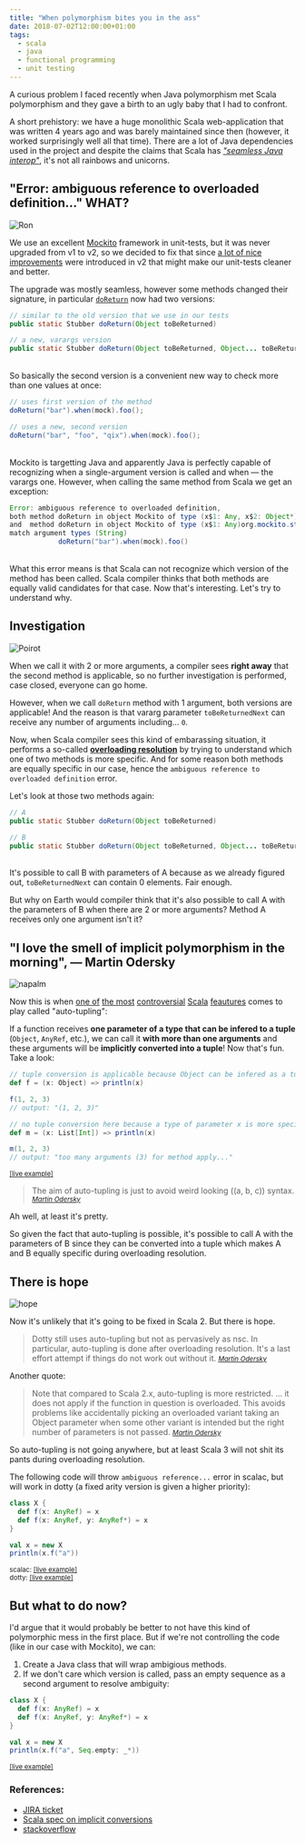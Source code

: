 ```yaml
---
title: "When polymorphism bites you in the ass"
date: 2018-07-02T12:00:00+01:00
tags:
  - scala
  - java
  - functional programming
  - unit testing
---
```


A curious problem I faced recently when Java polymorphism met Scala polymorphism and they gave a birth to an ugly baby that I had to confront.

A short prehistory: we have a huge monolithic Scala web-application that was written 4 years ago and was barely maintained since then (however, it worked surprisingly well all that time). There are a lot of Java dependencies used in the project and despite the claims that Scala has [_"seamless Java interop"_](https://www.scala-lang.org/), it's not all rainbows and unicorns.

## "Error: ambiguous reference to overloaded definition..." WHAT?

![Ron](./swanson.jpg)

We use an excellent [Mockito](http://site.mockito.org/) framework in unit-tests, but it was never upgraded from v1 to v2, so we decided to fix that since [a lot of nice improvements](https://github.com/mockito/mockito/wiki/What%27s-new-in-Mockito-2) were introduced in v2 that might make our unit-tests cleaner and better.

The upgrade was mostly seamless, however some methods changed their signature, in particular [`doReturn`](https://static.javadoc.io/org.mockito/mockito-core/2.19.0/org/mockito/Mockito.html#doReturn-java.lang.Object-) now had two versions:

```java
// similar to the old version that we use in our tests
public static Stubber doReturn(Object toBeReturned)

// a new, varargs version
public static Stubber doReturn(Object toBeReturned, Object... toBeReturnedNext)
```

<br>So basically the second version is a convenient new way to check more than one values at once:

```java
// uses first version of the method
doReturn("bar").when(mock).foo();

// uses a new, second version
doReturn("bar", "foo", "qix").when(mock).foo();
```

<br>Mockito is targetting Java and apparently Java is perfectly capable of recognizing when a single-argument version is called and when — the varargs one. However, when calling the same method from Scala we get an exception:

```java
Error: ambiguous reference to overloaded definition,
both method doReturn in object Mockito of type (x$1: Any, x$2: Object*)org.mockito.stubbing.Stubber
and  method doReturn in object Mockito of type (x$1: Any)org.mockito.stubbing.Stubber
match argument types (String)
            doReturn("bar").when(mock).foo()
```

<br>What this error means is that Scala can not recognize which version of the method has been called. Scala compiler thinks that both methods are equally valid candidates for that case. Now that's interesting. Let's try to understand why.

## Investigation

![Poirot](./poirot.jpg)

When we call it with 2 or more arguments, a compiler sees **right away** that the second method is applicable, so no further investigation is performed, case closed, everyone can go home.

However, when we call `doReturn` method with 1 argument, both versions are applicable! And the reason is that vararg parameter `toBeReturnedNext` can receive any number of arguments including... `0`.

Now, when Scala compiler sees this kind of embarassing situation, it performs a so-called **[overloading resolution](https://www.scala-lang.org/files/archive/spec/2.12/06-expressions.html#overloading-resolution)** by trying to understand which one of two methods is more specific. And for some reason both methods are equally specific in our case, hence the `ambiguous reference to overloaded definition` error.

Let's look at those two methods again:

```java
// A
public static Stubber doReturn(Object toBeReturned)

// B
public static Stubber doReturn(Object toBeReturned, Object... toBeReturnedNext)
```

<br>It's possible to call B with parameters of A because as we already figured out, `toBeReturnedNext` can contain 0 elements. Fair enough.

But why on Earth would compiler think that it's also possible to call A with the parameters of B when there are 2 or more arguments? Method A receives only one argument isn't it?

## "I love the smell of implicit polymorphism in the morning", — Martin Odersky

![napalm](./napalm.jpg)

Now this is when [one of](https://github.com/scala/scala-dev/issues/496) [the most](https://issues.scala-lang.org/browse/SI-3583) [controversial](https://groups.google.com/forum/#!topic/scala-debate/2fPsj1q-CXg) [Scala](https://github.com/scala/bug/issues/3583) [feautures](https://contributors.scala-lang.org/t/lets-drop-auto-tupling/1799) comes to play called "auto-tupling":

If a function receives **one parameter of a type that can be infered to a tuple** (`Object`, `AnyRef`, etc.), we can call it **with more than one arguments** and these arguments will be **implicitly converted into a tuple**! Now that's fun. Take a look:

```scala
// tuple conversion is applicable because Object can be infered as a tuple
def f = (x: Object) => println(x)

f(1, 2, 3)
// output: "(1, 2, 3)"

// no tuple conversion here because a type of parameter x is more specific and can not be a tuple
def m = (x: List[Int]) => println(x)

m(1, 2, 3)
// output: "too many arguments (3) for method apply..."
```
<small>[[live example]](https://scastie.scala-lang.org/mistadikay/yorHmKzARdC4IKF5N6qMxw/4)</small>

> The aim of auto-tupling is just to avoid weird looking ((a, b, c)) syntax.
> <cite><small>[Martin Odersky](https://github.com/lampepfl/dotty/pull/51#issuecomment-37437618)</small></cite>

Ah well, at least it's pretty.

So given the fact that auto-tupling is possible, it's possible to call A with the parameters of B since they can be converted into a tuple which makes A and B equally specific during overloading resolution.

## There is hope

![hope](./hope.jpg)

Now it's unlikely that it's going to be fixed in Scala 2. But there is hope.

> Dotty still uses auto-tupling but not as pervasively as nsc. In particular, auto-tupling is done after overloading resolution. It's a last effort attempt if things do not work out without it.
> <cite><small>[Martin Odersky](https://issues.scala-lang.org/browse/SI-2991?focusedCommentId=73778&page=com.atlassian.jira.plugin.system.issuetabpanels%3Acomment-tabpanel#comment-73778)</small></cite>

Another quote:

> Note that compared to Scala 2.x, auto-tupling is more restricted. ... it does not apply if the function in question is overloaded. This avoids problems like accidentally picking an overloaded variant taking an Object parameter when some other variant is intended but the right number of parameters is not passed.
> <cite><small>[Martin Odersky](hhttps://github.com/lampepfl/dotty/pull/51#issuecomment-37105935)</small></cite>

So auto-tupling is not going anywhere, but at least Scala 3 will not shit its pants during overloading resolution.

The following code will throw `ambiguous reference...` error in scalac, but will work in dotty (a fixed arity version is given a higher priority):

```scala
class X {
  def f(x: AnyRef) = x
  def f(x: AnyRef, y: AnyRef*) = x
}

val x = new X
println(x.f("a"))
```
<small>scalac: [[live example]](https://scastie.scala-lang.org/mistadikay/YhYi4frSTaCFql5mmIW8CQ/2)</small><br/>
<small>dotty: [[live example]](https://scastie.scala-lang.org/mistadikay/LlqHuNDRTcq30VALXW61Mg/2)</small>

## But what to do now?

I'd argue that it would probably be better to not have this kind of polymorphic mess in the first place. But if we're not controlling the code (like in our case with Mockito), we can:

1. Create a Java class that will wrap ambigious methods.
2. If we don't care which version is called, pass an empty sequence as a second argument to resolve ambiguity:

```scala
class X {
  def f(x: AnyRef) = x
  def f(x: AnyRef, y: AnyRef*) = x
}

val x = new X
println(x.f("a", Seq.empty: _*))
```
<small>[[live example]](https://scastie.scala-lang.org/mistadikay/Kn2HIzFoTXO4LcrHi6ApFg/4)</small>

### References: 
* [JIRA ticket](https://issues.scala-lang.org/browse/SI-2991?orig=1)
* [Scala spec on implicit conversions](https://www.scala-lang.org/files/archive/spec/2.12/06-expressions.html#implicit-conversions)
* [stackoverflow](https://stackoverflow.com/questions/2159248/spurious-ambiguous-reference-error-in-scala-2-7-7-compiler-interpreter/2161551#2161551)
